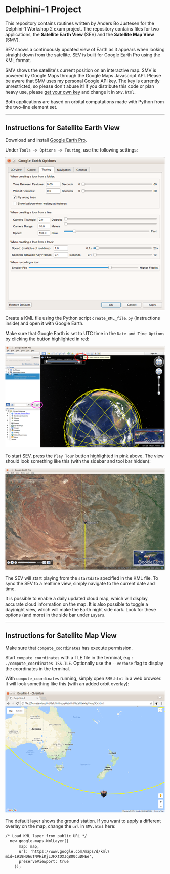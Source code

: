# Delphini-1 Project

This repository contains routines written by Anders Bo Justesen for the Delphini-1 Workshop 2 exam project. The repository contains files for two applications, the **Satellite Earth View** (SEV) and the **Satellite Map View** (SMV).

SEV shows a continuously updated view of Earth as it appears when looking straight down from the satellite. SEV is built for Google Earth Pro using the KML format.

SMV shows the satellite's current position on an interactive map. SMV is powered by Google Maps through the Google Maps Javascript API. Please be aware that SMV uses my personal Google API key. The key is currently unrestricted, so please don't abuse it! If you distribute this code or plan heavy use, please [get your own key](https://developers.google.com/maps/documentation/javascript/get-api-key) and change it in `SMV.html`.

Both applications are based on orbital computations made with Python from the two-line element set.

----------

## Instructions for Satellite Earth View

Download and install [Google Earth Pro](https://earth.google.com/download-earth.html).

Under `Tools -> Options -> Touring`, use the following settings:

![Google Earth settings](misc/GoogleEarthSettings.png)

Create a KML file using the Python script `create_KML_file.py` (instructions inside) and open it with Google Earth.

Make sure that Google Earth is set to UTC time in the `Date and Time Options` by clicking the button highlighted in red:

![Data and Time](misc/DateTime_PlayTour.png)

To start SEV, press the `Play Tour` button highlighted in pink above. The view should look something like this (with the sidebar and tool bar hidden):

![Playing tour](misc/Playing.png)

The SEV will start playing from the `startdate` specified in the KML file. To sync the SEV to a realtime view, simply navigate to the current date and time. 

It is possible to enable a daily updated cloud map, which will display accurate cloud information on the map. It is also possible to toggle a day/night view, which will make the Earth night side dark. Look for these options (and more) in the side bar under `Layers`.

----------

## Instructions for Satellite Map View

Make sure that `compute_coordinates` has execute permission.

Start `compute_coordinates` with a TLE file in the terminal, e.g.:
 `./compute_coordinates ISS.TLE`. Optionally use the `--verbose` flag to display the coordinates in the terminal.

With `compute_coordinates` running, simply open `SMV.html` in a web browser. It will look something like this (with an added orbit overlay):

![SMV](misc/SMV.png)

The default layer shows the ground station. If you want to apply a different overlay on the map, change the `url` in `SMV.html` here:

```
/* Load KML layer from public URL */
  new google.maps.KmlLayer({
      map: map,
      url: 'https://www.google.com/maps/d/kml?mid=1919HD6uTNVHiKjLJFXtOXJqB00cuDFEe',
      preserveViewport: true
    });
```

